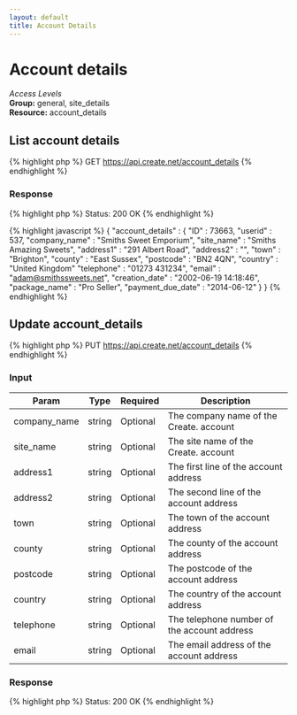 ```yaml
---
layout: default
title: Account Details
---
```


Account details
=============

*Access Levels*    
__Group:__ general, site_details     
__Resource:__ account_details

List account details
-------------------

{% highlight php %}
GET 	https://api.create.net/account_details
{% endhighlight %}

### Response

{% highlight php %}
Status: 200 OK
{% endhighlight %}

{% highlight javascript %}
{ "account_details" :
	{
		"ID" : 73663,
		"userid" : 537,
		"company_name" : "Smiths Sweet Emporium",
		"site_name" : "Smiths Amazing Sweets",
		"address1" : "291 Albert Road",
		"address2" : "",
		"town" : "Brighton",
		"county" : "East Sussex",
		"postcode" : "BN2 4QN",
		"country" : "United Kingdom"
		"telephone" : "01273 431234",
		"email" : "adam@smithssweets.net",
		"creation_date" : "2002-06-19 14:18:46",
		"package_name" : "Pro Seller",
		"payment_due_date" : "2014-06-12"
	}
}
{% endhighlight %}

Update account_details
------------------

{% highlight php %}
PUT 	https://api.create.net/account_details
{% endhighlight %}

### Input

<table>
	<thead>
		<tr>
			<th>Param</th>
			<th>Type</th>
			<th>Required</th>
			<th>Description</th>
		</tr>
	</thead>
	<tbody>
		<tr>
			<td>company_name</td>
			<td>string</td>
			<td>Optional</td>
			<td>The company name of the Create. account</td>
		</tr>
		<tr>
			<td>site_name</td>
			<td>string</td>
			<td>Optional</td>
			<td>The site name of the Create. account</td>
		</tr>
		<tr>
			<td>address1</td>
			<td>string</td>
			<td>Optional</td>
			<td>The first line of the account address</td>
		</tr>
		<tr>
			<td>address2</td>
			<td>string</td>
			<td>Optional</td>
			<td>The second line of the account address</td>
		</tr>
		<tr>
			<td>town</td>
			<td>string</td>
			<td>Optional</td>
			<td>The town of the account address</td>
		</tr>
		<tr>
			<td>county</td>
			<td>string</td>
			<td>Optional</td>
			<td>The county of the account address</td>
		</tr>
		<tr>
			<td>postcode</td>
			<td>string</td>
			<td>Optional</td>
			<td>The postcode of the account address</td>
		</tr>
		<tr>
			<td>country</td>
			<td>string</td>
			<td>Optional</td>
			<td>The country of the account address</td>
		</tr>
		<tr>
			<td>telephone</td>
			<td>string</td>
			<td>Optional</td>
			<td>The telephone number of the account address</td>
		</tr>
		<tr>
			<td>email</td>
			<td>string</td>
			<td>Optional</td>
			<td>The email address of the account address</td>
		</tr>
	</tbody>
</table>

### Response

{% highlight php %}
Status: 200 OK
{% endhighlight %}